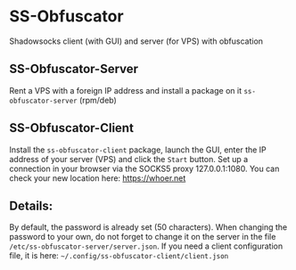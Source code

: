 # SS-Obfuscator
Shadowsocks client (with GUI) and server (for VPS) with obfuscation  

SS-Obfuscator-Server
--
Rent a VPS with a foreign IP address and install a package on it `ss-obfuscator-server` (rpm/deb)

SS-Obfuscator-Client
--
Install the `ss-obfuscator-client` package, launch the GUI, enter the IP address of your server (VPS) and click the `Start` button. Set up a connection in your browser via the SOCKS5 proxy 127.0.0.1:1080. You can check your new location here: https://whoer.net

Details:
--
By default, the password is already set (50 characters). When changing the password to your own, do not forget to change it on the server in the file `/etc/ss-obfuscator-server/server.json`. If you need a client configuration file, it is here: `~/.config/ss-obfuscator-client/client.json`
